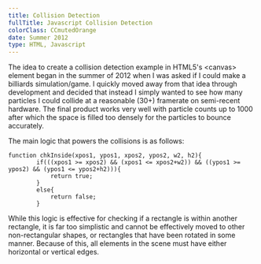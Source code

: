 ```yaml
---
title: Collision Detection
fullTitle: Javascript Collision Detection
colorClass: CCmutedOrange
date: Summer 2012
type: HTML, Javascript
---
```


The idea to create a collision detection example in HTML5's &lt;canvas&gt; element began in the summer of 2012 when I was asked if I could make a billiards simulation/game. I quickly moved away from that idea through development and decided that instead I simply wanted to see how many particles I could collide at a reasonable (30+) framerate on semi-recent hardware. The final product works very well with particle counts up to 1000 after which the space is filled too densely for the particles to bounce accurately.

The main logic that powers the collisions is as follows:

<pre class="line-numbers">
<code class="language-javascript">function chkInside(xpos1, ypos1, xpos2, ypos2, w2, h2){
		if(((xpos1 >= xpos2) &amp;&amp; (xpos1 &lt;= xpos2+w2)) &amp;&amp; ((ypos1 >= ypos2) &amp;&amp; (ypos1 &lt;= ypos2+h2))){
			return true;
		}
		else{
			return false;
		}</code>
</pre>

While this logic is effective for checking if a rectangle is within another rectangle, it is far too simplistic and cannot be effectively moved to other non-rectangular shapes, or rectangles that have been rotated in some manner. Because of this, all elements in the scene must have either horizontal or vertical edges.



